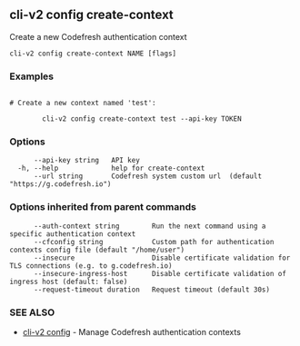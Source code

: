 ## cli-v2 config create-context

Create a new Codefresh authentication context

```
cli-v2 config create-context NAME [flags]
```

### Examples

```

# Create a new context named 'test':

        cli-v2 config create-context test --api-key TOKEN
```

### Options

```
      --api-key string   API key
  -h, --help             help for create-context
      --url string       Codefresh system custom url  (default "https://g.codefresh.io")
```

### Options inherited from parent commands

```
      --auth-context string        Run the next command using a specific authentication context
      --cfconfig string            Custom path for authentication contexts config file (default "/home/user")
      --insecure                   Disable certificate validation for TLS connections (e.g. to g.codefresh.io)
      --insecure-ingress-host      Disable certificate validation of ingress host (default: false)
      --request-timeout duration   Request timeout (default 30s)
```

### SEE ALSO

* [cli-v2 config](cli-v2_config.md)	 - Manage Codefresh authentication contexts

